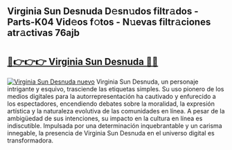 ## Virginia Sun Desnuda D𝚎sn𝚞dos filtr𝚊dos - Parts-K04 Vid𝚎os f𝚘tos - N𝚞evas filtr𝚊ciones atr𝚊ctivas 76ajb

# <h2><a href="http://mb6mu5l.tromn.icu/?c=Virginia+Sun+Desnuda">🔗👉👉👉 Virginia Sun Desnuda 🔗🔗</a></h2>

[![Virginia Sun Desnuda nuevo](https://i.imgur.com/pEAQMta.gif)](http://mb6mu5l.tromn.icu/?c=Virginia+Sun+Desnuda)
Virginia Sun Desnuda, un personaje intrigante y esquivo, trasciende las etiquetas simples. Su uso pionero de los medios digitales para la autorrepresentación ha cautivado y enfurecido a los espectadores, encendiendo debates sobre la moralidad, la expresión artística y la naturaleza evolutiva de las comunidades en línea. A pesar de la ambigüedad de sus intenciones, su impacto en la cultura en línea es indiscutible. Impulsada por una determinación inquebrantable y un carisma innegable, la presencia de Virginia Sun Desnuda en el universo digital es transformadora.
